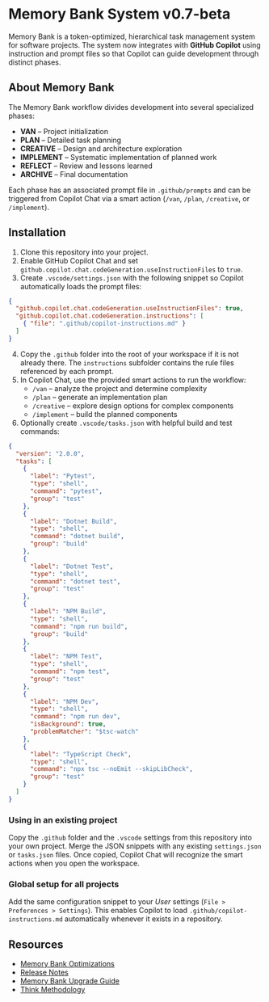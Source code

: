 # Memory Bank System v0.7-beta

Memory Bank is a token-optimized, hierarchical task management system for software projects. The system now integrates with **GitHub Copilot** using instruction and prompt files so that Copilot can guide development through distinct phases.

## About Memory Bank

The Memory Bank workflow divides development into several specialized phases:

- **VAN** – Project initialization
- **PLAN** – Detailed task planning
- **CREATIVE** – Design and architecture exploration
- **IMPLEMENT** – Systematic implementation of planned work
- **REFLECT** – Review and lessons learned
- **ARCHIVE** – Final documentation

Each phase has an associated prompt file in `.github/prompts` and can be triggered from Copilot Chat via a smart action (`/van`, `/plan`, `/creative`, or `/implement`).

## Installation

1. Clone this repository into your project.
2. Enable GitHub Copilot Chat and set `github.copilot.chat.codeGeneration.useInstructionFiles` to `true`.
3. Create `.vscode/settings.json` with the following snippet so Copilot automatically loads the prompt files:

```json
{
  "github.copilot.chat.codeGeneration.useInstructionFiles": true,
  "github.copilot.chat.codeGeneration.instructions": [
    { "file": ".github/copilot-instructions.md" }
  ]
}
```

4. Copy the `.github` folder into the root of your workspace if it is not already there. The `instructions` subfolder contains the rule files referenced by each prompt.
5. In Copilot Chat, use the provided smart actions to run the workflow:
   - `/van` – analyze the project and determine complexity
   - `/plan` – generate an implementation plan
   - `/creative` – explore design options for complex components
   - `/implement` – build the planned components
6. Optionally create `.vscode/tasks.json` with helpful build and test commands:

```json
{
  "version": "2.0.0",
  "tasks": [
    {
      "label": "Pytest",
      "type": "shell",
      "command": "pytest",
      "group": "test"
    },
    {
      "label": "Dotnet Build",
      "type": "shell",
      "command": "dotnet build",
      "group": "build"
    },
    {
      "label": "Dotnet Test",
      "type": "shell",
      "command": "dotnet test",
      "group": "test"
    },
    {
      "label": "NPM Build",
      "type": "shell",
      "command": "npm run build",
      "group": "build"
    },
    {
      "label": "NPM Test",
      "type": "shell",
      "command": "npm test",
      "group": "test"
    },
    {
      "label": "NPM Dev",
      "type": "shell",
      "command": "npm run dev",
      "isBackground": true,
      "problemMatcher": "$tsc-watch"
    },
    {
      "label": "TypeScript Check",
      "type": "shell",
      "command": "npx tsc --noEmit --skipLibCheck",
      "group": "test"
    }
  ]
}
```

### Using in an existing project

Copy the `.github` folder and the `.vscode` settings from this repository into your own project. Merge the JSON snippets with any existing `settings.json` or `tasks.json` files. Once copied, Copilot Chat will recognize the smart actions when you open the workspace.

### Global setup for all projects

Add the same configuration snippet to your *User* settings (`File > Preferences > Settings`). This enables Copilot to load `.github/copilot-instructions.md` automatically whenever it exists in a repository.

## Resources

- [Memory Bank Optimizations](MEMORY_BANK_OPTIMIZATIONS.md)
- [Release Notes](RELEASE_NOTES.md)
- [Memory Bank Upgrade Guide](memory_bank_upgrade_guide.md)
- [Think Methodology](creative_mode_think_tool.md)
